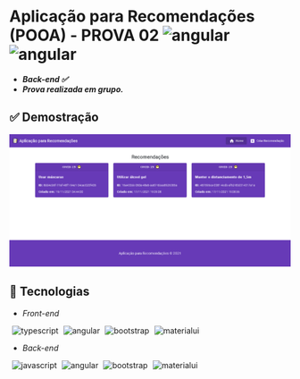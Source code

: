 <h1>
Aplicação para Recomendações (POOA) - PROVA 02
<img src="https://cdn.svgporn.com/logos/angular.svg" alt="angular" width="110" height="35"/>
<img src="https://cdn.svgporn.com/logos/nodejs.svg" alt="angular" width="110" height="35"/>
</h1>

* ***Back-end ✅***
* ***Prova realizada em grupo.***

## **✅ Demostração**
<img src=".github/github@screen.png" alt="Aplicação para recomendações em demostração" />

## **🚀 Tecnologias**
- *Front-end*
<p>
<img src="https://cdn.svgporn.com/logos/typescript-icon.svg" alt="typescript" width="30" height="30" style="margin-left: 5px;"/>
<img src="https://cdn.svgporn.com/logos/angular-icon.svg" alt="angular" width="30" height="30" style="margin-left: 5px;"/>
<img src="https://cdn.svgporn.com/logos/bootstrap.svg" alt="bootstrap" width="30" height="30" style="margin-left: 5px;"/>
<img src="https://cdn.svgporn.com/logos/material-ui.svg" alt="materialui" width="30" height="30" style="margin-left: 5px;"/>
</p>

- *Back-end*
<p>
<img src="https://cdn.svgporn.com/logos/javascript.svg" alt="javascript" width="30" height="30" style="margin-left: 5px;"/>
<img src="https://cdn.svgporn.com/logos/nodejs-icon.svg" alt="angular" width="30" height="30" style="margin-left: 5px;"/>
<img src="https://cdn.svgporn.com/logos/knex.svg" alt="bootstrap" width="30" height="30" style="margin-left: 5px;"/>
<img src="https://cdn.svgporn.com/logos/postgresql.svg" alt="materialui" width="30" height="30" style="margin-left: 5px;"/>
</p>
